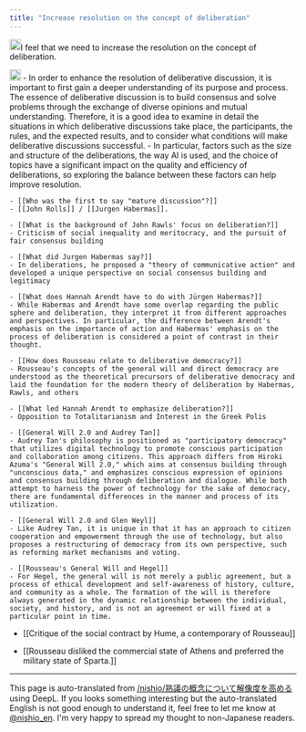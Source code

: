 ```yaml
---
title: "Increase resolution on the concept of deliberation"
---
```


<img src='https://scrapbox.io/api/pages/nishio-en/nishio/icon' alt='nishio.icon' height="19.5"/>I feel that we need to increase the resolution on the concept of deliberation.

<img src='https://scrapbox.io/api/pages/nishio-en/gpt/icon' alt='gpt.icon' height="19.5"/>
- In order to enhance the resolution of deliberative discussion, it is important to first gain a deeper understanding of its purpose and process. The essence of deliberative discussion is to build consensus and solve problems through the exchange of diverse opinions and mutual understanding. Therefore, it is a good idea to examine in detail the situations in which deliberative discussions take place, the participants, the rules, and the expected results, and to consider what conditions will make deliberative discussions successful.
- In particular, factors such as the size and structure of the deliberations, the way AI is used, and the choice of topics have a significant impact on the quality and efficiency of deliberations, so exploring the balance between these factors can help improve resolution.

    - [[Who was the first to say "mature discussion"?]]
    - [[John Rolls]] / [[Jurgen Habermas]].

    - [[What is the background of John Rawls' focus on deliberation?]]
    - Criticism of social inequality and meritocracy, and the pursuit of fair consensus building

    - [[What did Jurgen Habermas say?]]
    - In deliberations, he proposed a "theory of communicative action" and developed a unique perspective on social consensus building and legitimacy

    - [[What does Hannah Arendt have to do with Jürgen Habermas?]]
    - While Habermas and Arendt have some overlap regarding the public sphere and deliberation, they interpret it from different approaches and perspectives. In particular, the difference between Arendt's emphasis on the importance of action and Habermas' emphasis on the process of deliberation is considered a point of contrast in their thought.

    - [[How does Rousseau relate to deliberative democracy?]]
    - Rousseau's concepts of the general will and direct democracy are understood as the theoretical precursors of deliberative democracy and laid the foundation for the modern theory of deliberation by Habermas, Rawls, and others

    - [[What led Hannah Arendt to emphasize deliberation?]]
    - Opposition to Totalitarianism and Interest in the Greek Polis

    - [[General Will 2.0 and Audrey Tan]]
    - Audrey Tan's philosophy is positioned as "participatory democracy" that utilizes digital technology to promote conscious participation and collaboration among citizens. This approach differs from Hiroki Azuma's "General Will 2.0," which aims at consensus building through "unconscious data," and emphasizes conscious expression of opinions and consensus building through deliberation and dialogue. While both attempt to harness the power of technology for the sake of democracy, there are fundamental differences in the manner and process of its utilization.

    - [[General Will 2.0 and Glen Weyl]]
    - Like Audrey Tan, it is unique in that it has an approach to citizen cooperation and empowerment through the use of technology, but also proposes a restructuring of democracy from its own perspective, such as reforming market mechanisms and voting.

    - [[Rousseau's General Will and Hegel]]
    - For Hegel, the general will is not merely a public agreement, but a process of ethical development and self-awareness of history, culture, and community as a whole. The formation of the will is therefore always generated in the dynamic relationship between the individual, society, and history, and is not an agreement or will fixed at a particular point in time.

- [[Critique of the social contract by Hume, a contemporary of Rousseau]]

- [[Rousseau disliked the commercial state of Athens and preferred the military state of Sparta.]]
---
This page is auto-translated from [/nishio/熟議の概念について解像度を高める](https://scrapbox.io/nishio/熟議の概念について解像度を高める) using DeepL. If you looks something interesting but the auto-translated English is not good enough to understand it, feel free to let me know at [@nishio_en](https://twitter.com/nishio_en). I'm very happy to spread my thought to non-Japanese readers.